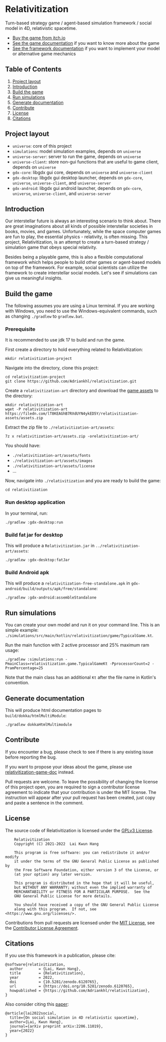 # Relativitization

Turn-based strategy game / agent-based simulation framework / social model in 4D, relativistic
spacetime.

* [Buy the game from itch.io](https://adriankhl.itch.io/relativitization)
* [See the game documentation](https://github.com/Adriankhl/relativitization-game-doc) if you want
  to know more about the game
* [See the framework documentation](https://github.com/Adriankhl/relativitization-framework-doc) if
  you want to implement your model or alternative game mechanics

## Table of Contents

1. [Project layout](#project-layout)
2. [Introduction](#introduction)
3. [Build the game](#build-the-game)
4. [Run simulations](#run-simulations)
5. [Generate documentation](#generate-documentation)
6. [Contribute](#contribute)
7. [License](#license)
8. [Citations](#citations)

## Project layout

* `universe`: core of this project
* `simulations`: model simulation examples, depends on `universe`
* `universe-server`: server to run the game, depends on `universe`
* `universe-client`: store non-gui functions that are useful to game client, depends on `universe`
* `gdx-core`: libgdx gui core, depends on `universe` and  `universe-client`
* `gdx-desktop`: libgdx gui desktop launcher, depends on `gdx-core`, `universe`,  `universe-client`,
  and `universe-server`
* `gdx-android`: libgdx gui android launcher, depends on `gdx-core`, `universe`,  `universe-client`,
  and `universe-server`

## Introduction

Our interstellar future is always an interesting scenario to think about. There are great
imaginations about all kinds of possible interstellar societies in books, movies, and games.
Unfortunately, while the space computer games are fun to play, the essential physics - relativity,
is often missing.
This project, Relativitization, is an attempt to create a turn-based strategy / simulation game that
obeys special relativity.

Besides being a playable game, this is also a flexible computational framework
which helps people to build other games or agent-based models on top of the framework.
For example, social scientists can utilize the framework to create interstellar social models.
Let's see if simulations can give us meaningful insights.

## Build the game

The following assumes you are using a Linux terminal. If you are working with Windows, you need to
use the Windows-equivalent commands, such as changing `./gradlew` to `gradlew.bat`.

### Prerequisite

It is recommended to use jdk 17 to build and run the game.

First create a directory to hold everything related to Relativitization:

```
mkdir relativitization-project
```

Navigate into the directory, clone this project:

```
cd relativitization-project
git clone https://github.com/Adriankhl/relativitization.git
```

Create a `relativitization-art` directory and download the
[game assets](https://filedn.com/lT8KEAGhB7RXdUYN4ykED5Y/relativitization-assets/assets.zip) to the directory:

```
mkdir relativitization-art
wget -P relativitization-art https://filedn.com/lT8KEAGhB7RXdUYN4ykED5Y/relativitization-assets/assets.zip
```

Extract the zip file to `./relativitization-art/assets`:
```
7z x relativitization-art/assets.zip -orelativitization-art/
```

You should have:

* `./relativitization-art/assets/fonts`
* `./relativitization-art/assets/images`
* `./relativitization-art/assets/license`
* ...

Now, navigate into `./relativitization` and you are ready to build the game:

```
cd relativitization
```

### Run desktop application

In your terminal, run:

```
./gradlew :gdx-desktop:run
```

### Build fat jar for desktop

This will produce a `Relativitization.jar` in `../relativitization-art/assets`:

```
./gradlew :gdx-desktop:fatJar
```

### Build Android apk

This will produce a `relativitization-free-standalone.apk`
in `gdx-android/build/outputs/apk/free/standalone`:

```
./gradlew :gdx-android:assembleStandalone
```

## Run simulations

You can create your own model and run it on your command line. This is an simple example:
`./simulations/src/main/kotlin/relativitization/game/TypicalGame.kt`.

Run the main function with 2 active processor and 25% maximum ram usage:

```
./gradlew :simulations:run -PmainClass=relativitization.game.TypicalGameKt -PprocessorCount=2 -PramPercentage=25
```

Note that the main class has an additional `Kt` after the file name in Kotlin's convention.

## Generate documentation

This will produce html documentation pages to `build/dokka/htmlMultiModule`:

```
./gradlew dokkaHtmlMultimodule
```

## Contribute

If you encounter a bug, please check to see if there is any existing issue before reporting the bug.

If you want to propose your ideas about the game, please use
[relativitization-game-doc](https://github.com/Adriankhl/relativitization-game-doc) instead.

Pull requests are welcome. To leave the possibility of changing the license of this project open,
you are required to sign a contributor license agreement to indicate that your contribution is under
the MIT license. The instruction will appear after your pull request has been created, just copy and
paste a sentence in the comment.

## License

The source code of Relativitization is licensed under the [GPLv3 License](./LICENSE.md).

        Relativitization
        Copyright (C) 2021-2022  Lai Kwun Hang

        This program is free software: you can redistribute it and/or modify
        it under the terms of the GNU General Public License as published by
        the Free Software Foundation, either version 3 of the License, or
        (at your option) any later version.

        This program is distributed in the hope that it will be useful,
        but WITHOUT ANY WARRANTY; without even the implied warranty of
        MERCHANTABILITY or FITNESS FOR A PARTICULAR PURPOSE.  See the
        GNU General Public License for more details.

        You should have received a copy of the GNU General Public License
        along with this program.  If not, see <https://www.gnu.org/licenses/>.

Contributions from pull requests are licensed under the [MIT License](./CLALICENSE.md), see
the [Contributor License Agreement](./CLA.md).

## Citations

If you use this framework in a publication, please cite:

```
@software{relativitization,
  author       = {Lai, Kwun Hang},
  title        = {Relativitization},
  year         = 2022,
  doi          = {10.5281/zenodo.6120765},
  url          = {https://doi.org/10.5281/zenodo.6120765},
  howpublished = {https://github.com/Adriankhl/relativitization},
}
```

Also consider citing
this [paper](https://arxiv.org/abs/2206.11019):

```
@article{lai2022social,
  title={On social simulation in 4D relativistic spacetime},
  author={Lai, Kwun Hang},
  journal={arXiv preprint arXiv:2206.11019},
  year={2022}
}
```
